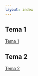 ```yaml
---
layout: index
---
```



## Tema 1

[Tema 1](https://github.com/makelele29/Ejercicios-IV/blob/gh-pages/Tema%201.md)

## Tema 2

[Tema 2](https://github.com/makelele29/Ejercicios-IV/blob/gh-pages/Tema%202.md)
